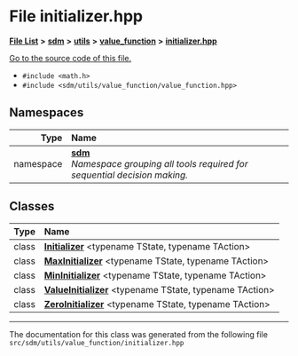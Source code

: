 
<NavBar active_item_id="2"/>

# File initializer.hpp


[**File List**](files.md) **>** [**sdm**](dir_ae1b8d8c3d2627954ba53c22978558f0.md) **>** [**utils**](dir_d5f9b32a4b7e3085fe36bb5e85e812de.md) **>** [**value\_function**](dir_9190e49f25bb1396e1fb4a6f0beec9b4.md) **>** [**initializer.hpp**](initializer_8hpp.md)

[Go to the source code of this file.](initializer_8hpp_source.md)



* `#include <math.h>`
* `#include <sdm/utils/value_function/value_function.hpp>`









## Namespaces

| Type | Name |
| ---: | :--- |
| namespace | [**sdm**](namespacesdm.md) <br>_Namespace grouping all tools required for sequential decision making._  |

## Classes

| Type | Name |
| ---: | :--- |
| class | [**Initializer**](classsdm_1_1Initializer.md) &lt;typename TState, typename TAction&gt;<br> |
| class | [**MaxInitializer**](classsdm_1_1MaxInitializer.md) &lt;typename TState, typename TAction&gt;<br> |
| class | [**MinInitializer**](classsdm_1_1MinInitializer.md) &lt;typename TState, typename TAction&gt;<br> |
| class | [**ValueInitializer**](classsdm_1_1ValueInitializer.md) &lt;typename TState, typename TAction&gt;<br> |
| class | [**ZeroInitializer**](classsdm_1_1ZeroInitializer.md) &lt;typename TState, typename TAction&gt;<br> |














------------------------------
The documentation for this class was generated from the following file `src/sdm/utils/value_function/initializer.hpp`